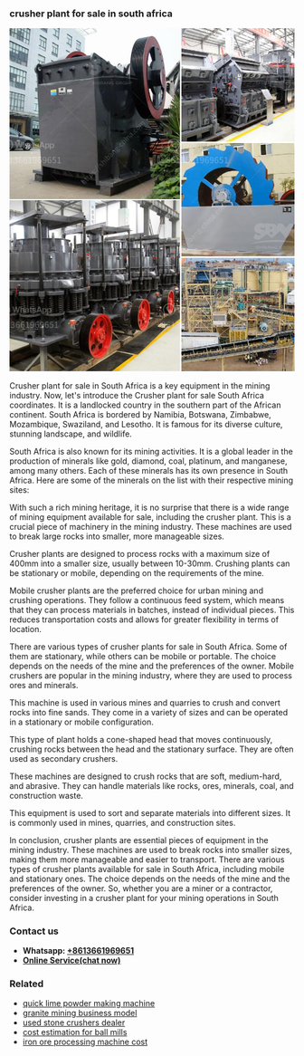 <h3>crusher plant for sale in south africa</h3><img src='1708309410.jpg' alt=''><p>Crusher plant for sale in South Africa is a key equipment in the mining industry. Now, let's introduce the Crusher plant for sale South Africa coordinates. It is a landlocked country in the southern part of the African continent. South Africa is bordered by Namibia, Botswana, Zimbabwe, Mozambique, Swaziland, and Lesotho. It is famous for its diverse culture, stunning landscape, and wildlife.</p><p>South Africa is also known for its mining activities. It is a global leader in the production of minerals like gold, diamond, coal, platinum, and manganese, among many others. Each of these minerals has its own presence in South Africa. Here are some of the minerals on the list with their respective mining sites:</p><p>With such a rich mining heritage, it is no surprise that there is a wide range of mining equipment available for sale, including the crusher plant. This is a crucial piece of machinery in the mining industry. These machines are used to break large rocks into smaller, more manageable sizes.</p><p>Crusher plants are designed to process rocks with a maximum size of 400mm into a smaller size, usually between 10-30mm. Crushing plants can be stationary or mobile, depending on the requirements of the mine.</p><p>Mobile crusher plants are the preferred choice for urban mining and crushing operations. They follow a continuous feed system, which means that they can process materials in batches, instead of individual pieces. This reduces transportation costs and allows for greater flexibility in terms of location.</p><p>There are various types of crusher plants for sale in South Africa. Some of them are stationary, while others can be mobile or portable. The choice depends on the needs of the mine and the preferences of the owner. Mobile crushers are popular in the mining industry, where they are used to process ores and minerals.</p><p>This machine is used in various mines and quarries to crush and convert rocks into fine sands. They come in a variety of sizes and can be operated in a stationary or mobile configuration.</p><p>This type of plant holds a cone-shaped head that moves continuously, crushing rocks between the head and the stationary surface. They are often used as secondary crushers.</p><p>These machines are designed to crush rocks that are soft, medium-hard, and abrasive. They can handle materials like rocks, ores, minerals, coal, and construction waste.</p><p>This equipment is used to sort and separate materials into different sizes. It is commonly used in mines, quarries, and construction sites.</p><p>In conclusion, crusher plants are essential pieces of equipment in the mining industry. These machines are used to break rocks into smaller sizes, making them more manageable and easier to transport. There are various types of crusher plants available for sale in South Africa, including mobile and stationary ones. The choice depends on the needs of the mine and the preferences of the owner. So, whether you are a miner or a contractor, consider investing in a crusher plant for your mining operations in South Africa.</p><h3>Contact us</h3><ul><li><strong>Whatsapp:&nbsp;<a href="https://wa.me/8613661969651">+8613661969651</a></strong></li><li><a href="https://swt.shibang-china.com/?git&amp;zhl&amp;crusher plant for sale in south africa"><strong>Online Service(chat now)</strong></a></li></ul><h3>Related</h3><ul><li><a href='quick lime powder making machine.md'>quick lime powder making machine</a></li><li><a href='granite mining business model.md'>granite mining business model</a></li><li><a href='used stone crushers dealer.md'>used stone crushers dealer</a></li><li><a href='cost estimation for ball mills.md'>cost estimation for ball mills</a></li><li><a href='iron ore processing machine cost.md'>iron ore processing machine cost</a></li></ul>